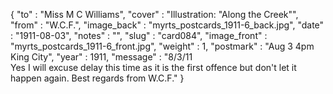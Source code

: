 {
  "to" : "Miss M C Williams",
  "cover" : "Illustration: \"Along the Creek\"",
  "from" : "W.C.F.",
  "image_back" : "myrts_postcards_1911-6_back.jpg",
  "date" : "1911-08-03",
  "notes" : "",
  "slug" : "card084",
  "image_front" : "myrts_postcards_1911-6_front.jpg",
  "weight" : 1,
  "postmark" : "Aug 3 4pm King City",
  "year" : 1911,
  "message" : "8/3/11<br>Yes I will excuse delay this time as it is the first offence but don't let it happen again. Best regards from W.C.F."
}
